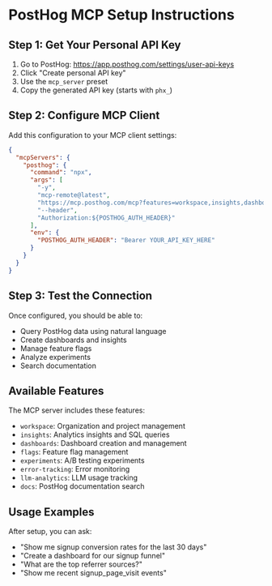 # PostHog MCP Setup Instructions

## Step 1: Get Your Personal API Key

1. Go to PostHog: https://app.posthog.com/settings/user-api-keys
2. Click "Create personal API key"
3. Use the `mcp_server` preset 
4. Copy the generated API key (starts with `phx_`)

## Step 2: Configure MCP Client

Add this configuration to your MCP client settings:

```json
{
  "mcpServers": {
    "posthog": {
      "command": "npx",
      "args": [
        "-y",
        "mcp-remote@latest",
        "https://mcp.posthog.com/mcp?features=workspace,insights,dashboards,flags,experiments",
        "--header",
        "Authorization:${POSTHOG_AUTH_HEADER}"
      ],
      "env": {
        "POSTHOG_AUTH_HEADER": "Bearer YOUR_API_KEY_HERE"
      }
    }
  }
}
```

## Step 3: Test the Connection

Once configured, you should be able to:
- Query PostHog data using natural language
- Create dashboards and insights
- Manage feature flags
- Analyze experiments
- Search documentation

## Available Features

The MCP server includes these features:
- `workspace`: Organization and project management
- `insights`: Analytics insights and SQL queries  
- `dashboards`: Dashboard creation and management
- `flags`: Feature flag management
- `experiments`: A/B testing experiments
- `error-tracking`: Error monitoring
- `llm-analytics`: LLM usage tracking
- `docs`: PostHog documentation search

## Usage Examples

After setup, you can ask:
- "Show me signup conversion rates for the last 30 days"
- "Create a dashboard for our signup funnel"
- "What are the top referrer sources?"
- "Show me recent signup_page_visit events"
